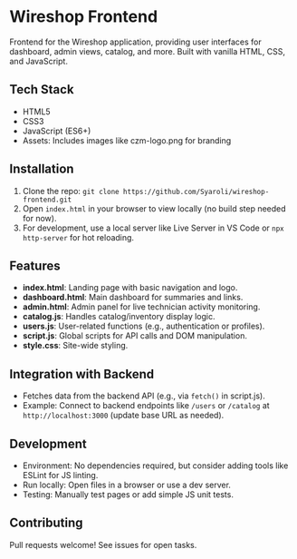 # Wireshop Frontend

Frontend for the Wireshop application, providing user interfaces for dashboard, admin views, catalog, and more. Built with vanilla HTML, CSS, and JavaScript.

## Tech Stack
- HTML5
- CSS3
- JavaScript (ES6+)
- Assets: Includes images like czm-logo.png for branding

## Installation
1. Clone the repo: `git clone https://github.com/Syaroli/wireshop-frontend.git`
2. Open `index.html` in your browser to view locally (no build step needed for now).
3. For development, use a local server like Live Server in VS Code or `npx http-server` for hot reloading.

## Features
- **index.html**: Landing page with basic navigation and logo.
- **dashboard.html**: Main dashboard for summaries and links.
- **admin.html**: Admin panel for live technician activity monitoring.
- **catalog.js**: Handles catalog/inventory display logic.
- **users.js**: User-related functions (e.g., authentication or profiles).
- **script.js**: Global scripts for API calls and DOM manipulation.
- **style.css**: Site-wide styling.

## Integration with Backend
- Fetches data from the backend API (e.g., via `fetch()` in script.js).
- Example: Connect to backend endpoints like `/users` or `/catalog` at `http://localhost:3000` (update base URL as needed).

## Development
- Environment: No dependencies required, but consider adding tools like ESLint for JS linting.
- Run locally: Open files in a browser or use a dev server.
- Testing: Manually test pages or add simple JS unit tests.

## Contributing
Pull requests welcome! See issues for open tasks.
